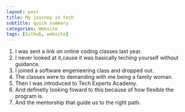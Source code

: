 ```yaml
---
layout: post
title: My journey in tech
subtitle: quick summary
categories: Website
tags: [Github, website]
---
```


1. I was sent a link on online coding classes last year.
2. I never looked at it,cause it was basically teching yourself without guidance.
3. I joined a software engenieering class and dropped out.
4. The classes were to demanding with me being a family woman.
5. Then I was introduced to Tech Experts Academy.
6. And definetly looking foward to this because of how flexible the program is.
7. And the mentorship that guide us to the right path.
